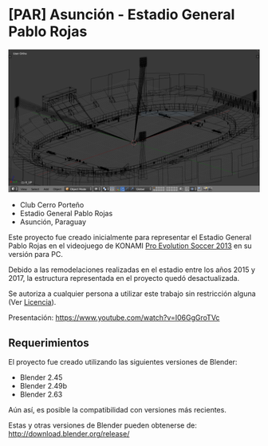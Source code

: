 # [PAR] Asunción - Estadio General Pablo Rojas
![general_pablo_rojas.blend](/logo.png)
- Club Cerro Porteño
- Estadio General Pablo Rojas
- Asunción, Paraguay

Este proyecto fue creado inicialmente para representar el Estadio General Pablo Rojas en el videojuego de KONAMI [Pro Evolution Soccer 2013](https://www.konami.com/games/ca/en/products/pes2013/) en su versión para PC.

Debido a las remodelaciones realizadas en el estadio entre los años 2015 y 2017, la estructura representada en el proyecto quedó desactualizada.

Se autoriza a cualquier persona a utilizar este trabajo sin restricción alguna (Ver [Licencia](/LICENSE)).

Presentación: https://www.youtube.com/watch?v=I06GgGroTVc

## Requerimientos
El proyecto fue creado utilizando las siguientes versiones de Blender:

- Blender 2.45
- Blender 2.49b
- Blender 2.63

Aún así, es posible la compatibilidad con versiones más recientes.

Estas y otras versiones de Blender pueden obtenerse de: http://download.blender.org/release/
